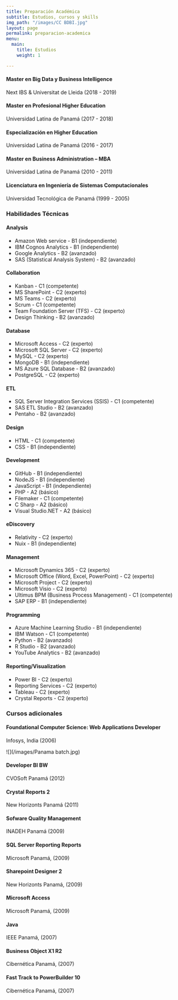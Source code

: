 ```yaml
---
title: Preparación Académica
subtitle: Estudios, cursos y skills
img_path: "/images/CC BDBI.jpg"
layout: page
permalink: preparacion-academica
menu:
  main:
    title: Estudios
    weight: 1

---
```


#### Master en Big Data y Business Intelligence
Next IBS & Universitat de Lleida (2018 - 2019)

#### Master en Profesional Higher Education
Universidad Latina de Panamá (2017 - 2018)

#### Especialización en Higher Education
Universidad Latina de Panamá (2016 - 2017)

#### Master en Business Administration – MBA
Universidad Latina de Panamá (2010 - 2011)

#### Licenciatura en Ingeniería de Sistemas Computacionales
Universidad Tecnológica de Panamá (1999 - 2005)


### Habilidades Técnicas

#### Analysis
* Amazon Web service - B1 (independiente)
* IBM Cognos Analytics - B1 (independiente)
* Google Analytics - B2 (avanzado)
* SAS (Statistical Analysis System) - B2 (avanzado)

#### Collaboration
* Kanban - C1 (competente)
* MS SharePoint - C2 (experto)
* MS Teams - C2 (experto)
* Scrum - C1 (competente)
* Team Foundation Server (TFS) - C2 (experto)
* Design Thinking - B2 (avanzado)

#### Database
* Microsoft Access - C2 (experto)
* Microsoft SQL Server - C2 (experto)
* MySQL - C2 (experto)
* MongoDB - B1 (independiente)
* MS Azure SQL Database - B2 (avanzado)
* PostgreSQL - C2 (experto)

#### ETL
* SQL Server Integration Services (SSIS) - C1 (competente)
* SAS ETL Studio - B2 (avanzado)
* Pentaho - B2 (avanzado)

#### Design
* HTML - C1 (competente)
* CSS - B1 (independiente)

#### Development
* GitHub - B1 (independiente)
* NodeJS - B1 (independiente)
* JavaScript - B1 (independiente)
* PHP - A2 (básico)
* Filemaker - C1 (competente)
* C Sharp - A2 (básico)
* Visual Studio.NET - A2 (básico)

#### eDiscovery
* Relativity - C2 (experto)
* Nuix - B1 (independiente)

#### Management
* Microsoft Dynamics 365 - C2 (experto)
* Microsoft Office (Word, Excel, PowerPoint) - C2 (experto)
* Microsoft Project - C2 (experto)
* Microsoft Visio - C2 (experto)
* Ultimus BPM (Business Process Management) - C1 (competente)
* SAP ERP - B1 (independiente)

#### Programming
* Azure Machine Learning Studio - B1 (independiente)
* IBM Watson - C1 (competente)
* Python - B2 (avanzado)
* R Studio - B2 (avanzado)
* YouTube Analytics - B2 (avanzado)

#### Reporting/Visualization

* Power BI - C2 (experto)
* Reporting Services - C2 (experto)
* Tableau - C2 (experto)
* Crystal Reports - C2 (experto)


### Cursos adicionales

#### Foundational Computer Science: Web Applications Developer
Infosys, India (2006)

![](/images/Panama batch.jpg)

#### Developer BI BW
CVOSoft Panamá (2012)

#### Crystal Reports 2
New Horizonts Panamá (2011)

#### Sofware Quality Management
INADEH Panamá (2009)

#### SQL Server Reporting Reports
Microsoft Panamá, (2009)

#### Sharepoint Designer 2
New Horizonts Panamá, (2009)

#### Microsoft Access
Microsoft Panamá, (2009)

#### Java
IEEE Panamá, (2007)

#### Business Object X1 R2
Cibernética Panamá, (2007)

#### Fast Track to PowerBuilder 10
Cibernética Panamá, (2007)